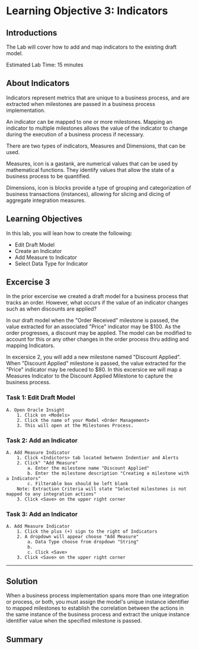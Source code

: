 # Learning Objective 3: Indicators

## Introductions

The Lab will cover how to add and map indicators to the existing draft model.

 Estimated Lab Time: 15 minutes

## About Indicators

Indicators represent metrics that are unique to a business process, and are extracted when milestones are passed in a business process implementation. 

An indicator can be mapped to one or more milestones. Mapping an indicator to multiple milestones allows the value of the indicator to change during the execution of a business process if necessary. 

There are two types of indicators, Measures and Dimensions, that can be used. 

Measures, icon is a gastank, are numerical values that can be used by mathematical functions. They identify values that allow the state of a business process to be quantified. 

Dimensions, icon is blocks provide a type of grouping and categorization of business transactions (instances), allowing for slicing and dicing of aggregate integration measures. 

## Learning Objectives
In this lab, you will lean how to create the following:
*   Edit Draft Model
*   Create an Indicator
*   Add Measure to Indicator
*   Select Data Type for Indicator

## Excercise 3

In the prior excercise we created a draft model for a business process that tracks an order. However, what occurs if the value of an indicator changes such as when discounts are applied? 

In our draft model when the "Order Received" milestone is passed, the value extracted for an associated "Price" indicator may be $100. As the order progresses, a discount may be applied. The model can be modified to account for this or any other changes in the order process thru adding and mapping Indicators.

In excersice 2, you will add a new milestone named "Discount Applied". When "Discount Applied"  milestone is passed, the value extracted for the "Price" indicator may be reduced to $80.
In this excersice we will map a Measures Indicator to the Discount Applied Milestone to capture the business process. 

### Task 1: Edit Draft Model
    A. Open Oracle Insight
        1. Click on <Models> 
        2. Click the name of your Model <Order Management>
        3. This will open at the Milestones Process.
 
### Task 2: Add an Indicator
    A. Add Measure Indicator
        1. Click <Indictors> tab located betwenn Indentier and Alerts
        2. Click" "Add Measure"
            a. Enter the milestone name "Discount Applied"
            b. Enter the milestone description "Creating a milestone with a Indicators"
            c. Filterable box should be left blank 
        Note: Extraction Criteria will state "Selected milestones is not mapped to any integration actions"    
        3. Click <Save> on the upper right corner

  ### Task 3: Add an Indicator
    A. Add Measure Indicator
        1. Click the plus (+) sign to the right of Indicators
        2. A dropdown will appear choose "Add Measure"
            a. Data Type choose from dropdown "String"
            b. 
            c. Click <Save>
        3. Click <Save> on the upper right corner




_________________________________________________________________________________________________

## Solution 
When a business process implementation spans more than one integration or process, or both, you must assign the model's unique instance identifier to mapped milestones to establish the correlation between the actions in the same instance of the business process and extract the unique instance identifier value when the specified milestone is passed.


## Summary